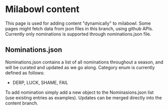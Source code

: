 # Milabowl content

This page is used for adding content "dynamically" to milabowl. Some pages might fetch data from json files in this branch, using github APIs. Currently only nominations is supported through nominations.json file.

## Nominations.json
Nominations.json contains a list of all nominations throughout a season, and will be curated and updated as we go along. Category enum is currently defined as follows:
 - DERP, LUCK, SHAME, FAIL

To add nomination simply add a new object to the Nominasions.json list (use existing entries as examples). Updates can be merged directly into the content branch.
